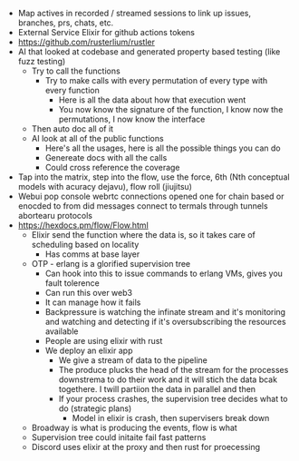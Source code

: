 - Map actives in recorded / streamed sessions to link up issues, branches, prs, chats, etc.
- External Service Elixir for github actions tokens
- https://github.com/rusterlium/rustler
- AI that looked at codebase and generated property based testing (like fuzz testing)
  - Try to call the functions
    - Try to make calls with every permutation of every type with every function
      - Here is all the data about how that execution went
      - You now know the signature of the function, I know now the permutations, I now know the interface
  - Then auto doc all of it
  - AI look at all of the public functions
    - Here's all the usages, here is all the possible things you can do
    - Genereate docs with all the calls
    - Could cross reference the coverage
- Tap into the matrix, step into the flow, use the force, 6th (Nth conceptual models with acuracy dejavu), flow roll (jiujitsu)
- Webui pop console webrtc connections opened one for chain based or enocded to from did messages connect to termals through tunnels abortearu protocols
- https://hexdocs.pm/flow/Flow.html
  - Elixir send the function where the data is, so it takes care of scheduling based on locality
    - Has comms at base layer
  - OTP - erlang is a glorified supervision tree
    - Can hook into this to issue commands to erlang VMs, gives you fault tolerence
    - Can run this over web3
    - It can manage how it fails
    - Backpressure is watching the infinate stream and it's monitoring and watching and detecting if it's oversubscribing the resources available
    - People are using elixir with rust
    - We deploy an elixir app
      - We give a stream of data to the pipeline
      - The produce plucks the head of the stream for the processes downstrema to do their work and it will stich the data bcak togethere. I twill partiion the data in parallel and then 
      - If your process crashes, the supervision tree decides what to do (strategic plans)
        - Model in elixir is crash, then supervisers break down
  - Broadway is what is producing the events, flow is what
  - Supervision tree could initaite fail fast patterns
  - Discord uses elixir at the proxy and then rust for proecessing